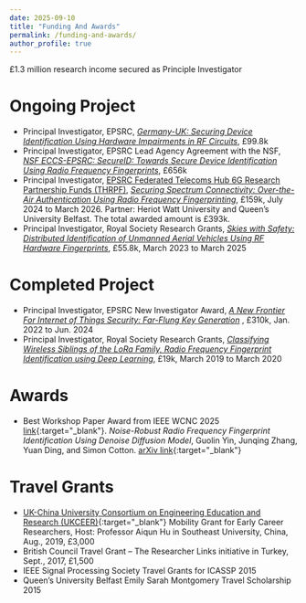 ```yaml
---
date: 2025-09-10
title: "Funding And Awards"
permalink: /funding-and-awards/
author_profile: true
---
```


£1.3 million research income secured as Principle Investigator

# Ongoing Project
* Principal Investigator, EPSRC, [_Germany-UK: Securing Device Identification Using Hardware Impairments in RF Circuits_](./project-epsrc-2025-rffi/), £99.8k
* Principal Investigator, EPSRC Lead Agency Agreement with the NSF, [_NSF ECCS-EPSRC: SecureID: Towards Secure Device Identification Using Radio Frequency Fingerprints_](./project-epsrc-2025-secure-id/), £656k
* Principal Investigator, [EPSRC Federated Telecoms Hub 6G Research Partnership Funds (THRPF)](https://www.federated-telecoms-hubs.org/), [_Securing Spectrum Connectivity: Over-the-Air Authentication Using Radio Frequency Fingerprinting_](./project-epsrc-2024-rffi/), £159k, July 2024 to March 2026. Partner: Heriot Watt University and Queen’s University Belfast. The total awarded amount is £393k.
* Principal Investigator, Royal Society Research Grants, [_Skies with Safety: Distributed Identification of Unmanned Aerial Vehicles Using RF Hardware Fingerprints_](./project-rs-uav-rffi/), £55.8k, March 2023 to March 2025

# Completed Project
* Principal Investigator, EPSRC New Investigator Award, [_A New Frontier For Internet of Things Security: Far-Flung Key Generation_](./project-epsrc-nia-keygen/) , £310k, Jan. 2022 to Jun. 2024
* Principal Investigator, Royal Society Research Grants, [_Classifying Wireless Siblings of the LoRa Family, Radio Frequency Fingerprint Identification using Deep Learning_](./project-rs-2019-rffi-lora/), £19k, March 2019 to March 2020

# Awards
* Best Workshop Paper Award from IEEE WCNC 2025 [link](https://wcnc2025.ieee-wcnc.org/program-0/program-glance/best-paper-awards){:target="_blank"}. _Noise-Robust Radio Frequency Fingerprint Identification Using Denoise Diffusion Model_, Guolin Yin, Junqing Zhang, Yuan Ding, and Simon Cotton. [arXiv link](https://arxiv.org/abs/2503.05514){:target="_blank"}

# Travel Grants
* [UK-China University Consortium on Engineering Education and Research (UKCEER)](http://www.ukchinaengineering.com/){:target="_blank"} Mobility Grant for Early Career Researchers, Host: Professor Aiqun Hu in Southeast University, China, Aug., 2019, £3,000
* British Council Travel Grant – The Researcher Links initiative in Turkey, Sept., 2017, £1,500
* IEEE Signal Processing Society Travel Grants for ICASSP 2015
* Queen’s University Belfast Emily Sarah Montgomery Travel Scholarship 2015
